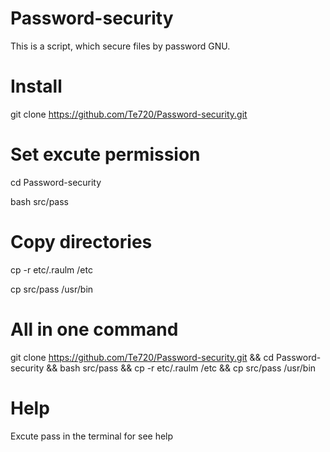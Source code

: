 # Password-security

This is a script, which secure files by password GNU.

# Install

git clone https://github.com/Te720/Password-security.git

# Set excute permission

cd Password-security

bash src/pass

# Copy directories

cp -r etc/.raulm /etc

cp src/pass /usr/bin

# All in one command

git clone https://github.com/Te720/Password-security.git && cd Password-security && bash src/pass && cp -r etc/.raulm /etc && cp src/pass /usr/bin

# Help

Excute pass in the terminal for see help
